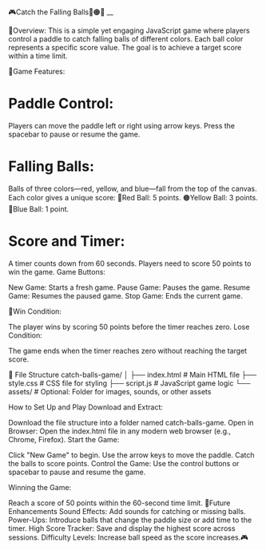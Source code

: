 🎮Catch the Falling Balls🔴🟠🔵 __

🔰Overview:
This is a simple yet engaging JavaScript game where players control a paddle to catch falling balls of different colors. Each ball color represents a specific score value. The goal is to achieve a target score within a time limit.

🔰Game Features:

# Paddle Control:
Players can move the paddle left or right using arrow keys.
Press the spacebar to pause or resume the game.

# Falling Balls:

Balls of three colors—red, yellow, and blue—fall from the top of the canvas.
Each color gives a unique score:
🔴Red Ball: 5 points.
🟠Yellow Ball: 3 points.
🔵Blue Ball: 1 point.

# Score and Timer:

A timer counts down from 60 seconds.
Players need to score 50 points to win the game.
Game Buttons:

New Game: Starts a fresh game.
Pause Game: Pauses the game.
Resume Game: Resumes the paused game.
Stop Game: Ends the current game.

🏁Win Condition:

The player wins by scoring 50 points before the timer reaches zero.
Lose Condition:

The game ends when the timer reaches zero without reaching the target score.

📁 File Structure
catch-balls-game/
│
├── index.html        # Main HTML file
├── style.css         # CSS file for styling
├── script.js         # JavaScript game logic
└── assets/           # Optional: Folder for images, sounds, or other assets

How to Set Up and Play
Download and Extract:

Download the file structure into a folder named catch-balls-game.
Open in Browser:
Open the index.html file in any modern web browser (e.g., Chrome, Firefox).
Start the Game:

Click "New Game" to begin.
Use the arrow keys to move the paddle.
Catch the balls to score points.
Control the Game:
Use the control buttons or spacebar to pause and resume the game.

Winning the Game:

Reach a score of 50 points within the 60-second time limit.
🔰Future Enhancements
Sound Effects: Add sounds for catching or missing balls.
Power-Ups: Introduce balls that change the paddle size or add time to the timer.
High Score Tracker: Save and display the highest score across sessions.
Difficulty Levels: Increase ball speed as the score increases.🎮

